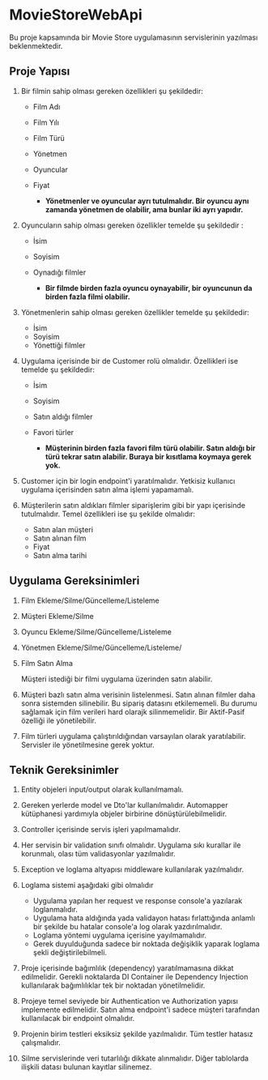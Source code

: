 # MovieStoreWebApi
Bu proje kapsamında bir Movie Store uygulamasının servislerinin yazılması beklenmektedir.


## Proje Yapısı

1. Bir filmin sahip olması gereken özellikleri şu şekildedir:

    - Film Adı
    - Film Yılı
    - Film Türü
    - Yönetmen
    - Oyuncular
    - Fiyat

        - <b>Yönetmenler ve oyuncular ayrı tutulmalıdır. Bir oyuncu aynı zamanda yönetmen de olabilir, ama bunlar iki ayrı yapıdır.</b>


2. Oyuncuların sahip olması gereken özellikler temelde şu şekildedir :

    - İsim
    - Soyisim
    - Oynadığı filmler

        - <b>Bir filmde birden fazla oyuncu oynayabilir, bir oyuncunun da birden fazla filmi olabilir.</b>

3. Yönetmenlerin sahip olması gereken özellikler temelde şu şekildedir:

    - İsim
    - Soyisim
    - Yönettiği filmler


4. Uygulama içerisinde bir de Customer rolü olmalıdır. Özellikleri ise temelde şu şekildedir:

    - İsim
    - Soyisim
    - Satın aldığı filmler
    - Favori türler

        - <b>Müşterinin birden fazla favori film türü olabilir. Satın aldığı bir türü tekrar satın alabilir. Buraya bir kısıtlama koymaya gerek yok.</b>


5. Customer için bir login endpoint'i yaratılmalıdır. Yetkisiz kullanıcı uygulama içerisinden satın alma işlemi yapamamalı.


6. Müşterilerin satın aldıkları filmler siparişlerim gibi bir yapı içerisinde tutulmalıdır. Temel özellikleri ise şu şekilde olmalıdır:


    - Satın alan müşteri
    - Satın alınan film
    - Fiyat
    - Satın alma tarihi


## Uygulama Gereksinimleri

1. Film Ekleme/Silme/Güncelleme/Listeleme

2. Müşteri Ekleme/Silme

3. Oyuncu Ekleme/Silme/Güncelleme/Listeleme

4. Yönetmen Ekleme/Silme/Güncelleme/Listeleme/

5. Film Satın Alma

    Müşteri istediği bir filmi uygulama üzerinden satın alabilir.

6. Müşteri bazlı satın alma verisinin listelenmesi. Satın alınan filmler daha sonra sistemden silinebilir. Bu sipariş datasını etkilememeli. Bu durumu sağlamak için film verileri hard olarajk silinmemelidir. Bir Aktif-Pasif özelliği ile yönetilebilir.

7. Film türleri uygulama çalıştırıldığından varsayılan olarak yaratılabilir. Servisler ile yönetilmesine gerek yoktur.


## Teknik Gereksinimler

1. Entity objeleri input/output olarak kullanılmamalı.

2. Gereken yerlerde model ve Dto'lar kullanılmalıdır. Automapper kütüphanesi yardımıyla objeler birbirine dönüştürülebilmelidir.

3. Controller içerisinde servis işleri yapılmamalıdır.

4. Her servisin bir validation sınıfı olmalıdır. Uygulama sıkı kurallar ile korunmalı, olası tüm validasyonlar yazılmalıdır.

5. Exception ve loglama altyapısı middleware kullanılarak yazılmalıdır.

6. Loglama sistemi aşağıdaki gibi olmalıdır
    - Uygulama yapılan her request ve response console'a yazılarak loglanmalıdır.
    - Uygulama hata aldığında yada validayon hatası fırlattığında anlamlı bir şekilde bu hatalar console'a log olarak yazdırılmalıdır.
    - Loglama yöntemi uygulama içerisine yayılmamalıdır.
    - Gerek duyulduğunda sadece bir noktada değişiklik yaparak loglama şekli değiştirilebilmeli.


7. Proje içerisinde bağımlılık (dependency) yaratılmamasına dikkat edilmelidir. Gerekli noktalarda DI Container ile Dependency Injection kullanılarak bağımlılıklar tek bir noktadan yönetilmelidir.

8. Projeye temel seviyede bir Authentication ve Authorization yapısı implemente edilmelidir. Satın alma endpoint'i sadece müşteri tarafından kullanılacak bir endpoint olmalıdır.


8. Projenin birim testleri eksiksiz şekilde yazılmalıdır. Tüm testler hatasız çalışmalıdır.


9. Silme servislerinde veri tutarlılığı dikkate alınmalıdır. Diğer tablolarda ilişkili datası bulunan kayıtlar silinemez.
